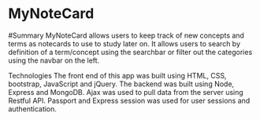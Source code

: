 # MyNoteCard

#Summary
MyNoteCard allows users to keep track of new concepts and terms as notecards to use to study later on. It allows users to search by definition of a term/concept using the searchbar or filter out the categories using the navbar on the left.

Technologies
The front end of this app was built using HTML, CSS, bootstrap, JavaScript and jQuery. The backend was built using Node, Express and MongoDB. Ajax was used to pull data from the server using Restful API. Passport and Express session was used for user sessions and authentication.
